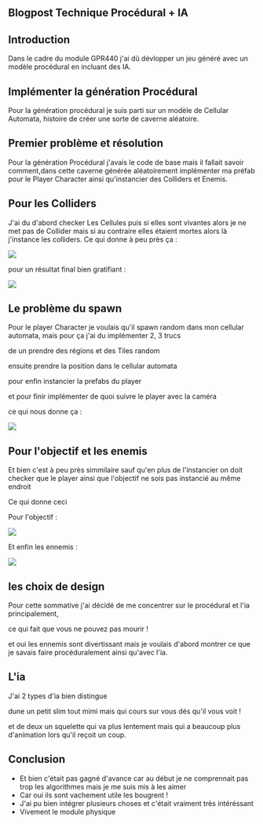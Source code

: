 ## Blogpost Technique Procédural + IA

## Introduction 

Dans le cadre du module GPR440 j'ai dû dévlopper un jeu généré avec un modèle procédural 
en incluant des IA.

## Implémenter la génération Procédural 

Pour la génération procédural je suis parti sur un modèle de Cellular Automata,
histoire de créer une sorte de caverne aléatoire.

## Premier problème et résolution 

Pour la génération Procédural j'avais le code de base mais il fallait savoir comment,dans cette 
caverne générée aléatoirement implémenter ma préfab pour le Player Character ainsi qu'instancier des Colliders et 
Enemis.

## Pour les Colliders 

J'ai du d'abord checker Les Cellules puis si elles sont vivantes alors je ne met pas de Collider 
mais si au contraire elles étaient mortes alors là j'instance les colliders.
Ce qui donne à peu près ça :

![](https://FlorianRossignol.github.io/Images/PhysicsBox.png)

pour un résultat final bien gratifiant :

![](https://FlorianRossignol.github.io/Images/PhysicsBoxFinal.png)

## Le problème du spawn 

Pour le player Character je voulais qu'il spawn random dans mon cellular automata, mais pour ça j'ai du implémenter 2, 3 trucs

de un prendre des régions et des Tiles random

ensuite prendre la position dans le cellular automata 

pour enfin instancier la prefabs du player

et pour finir implémenter de quoi suivre le player avec la caméra 

ce qui nous donne ça :


![](https://FlorianRossignol.github.io/Images/Startingroom.png)

## Pour l'objectif et les enemis

Et bien c'est à peu près simmilaire sauf qu'en plus de l'instancier on doit checker 
que le player ainsi que l'objectif ne sois pas instancié au même endroit

Ce qui donne ceci

Pour l'objectif :

![](https://FlorianRossignol.github.io/Images/SpawnObjectifs.png)

Et enfin les ennemis :

![](https://FlorianRossignol.github.io/Images/SpawnEnemy.png)

## les choix de design 

Pour cette sommative j'ai décidé de me concentrer sur le procédural et l'ia principalement,

ce qui fait que vous ne pouvez pas mourir ! 

et oui les ennemis sont divertissant mais je voulais d'abord montrer ce que je savais faire procéduralement ainsi qu'avec l'ia.


## L'ia 


J'ai 2 types d'ia bien distingue

dune un petit slim tout mimi mais qui cours sur vous dés qu'il vous voit !

et de deux un squelette qui va plus lentement mais qui a beaucoup plus d'animation lors qu'il reçoit un coup.


## Conclusion 

- Et bien c'était pas gagné d'avance car au début je ne comprennait pas trop les algorithmes mais je me suis mis à les aimer
- Car oui ils sont vachement utile les bougrent !
- J'ai pu bien intégrer plusieurs choses et c'était vraiment très intéréssant 
- Vivement le module physique



